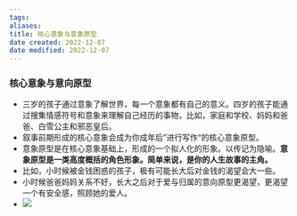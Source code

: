 ```yaml
---
tags: 
aliases: 
title: 核心意象与意象原型
date created: 2022-12-07
date modified: 2022-12-07
---
```


### 核心意象与意向原型
- 三岁的孩子通过意象了解世界，每一个意象都有自己的意义。四岁的孩子能通过搜集情感符号和意象来理解自己经历的事物，比如，家庭和学校、妈妈和爸爸、白雪公主和邪恶皇后。
- 叙事前期形成的核心意象会成为你成年后”进行写作“的核心意象原型。
- 意象原型是在核心意象基础上，形成的一个拟人化的形象。以传记为隐喻。**意象原型是一类高度概括的角色形象。简单来说，是你的人生故事的主角。**
- 比如，小时候被金钱困惑的孩子，极有可能长大后对金钱的渴望会大一些。
- 小时候爸爸妈妈关系不好，长大之后对于爱与归属的意向原型更渴望，更渴望一个有安全感，照顾她的爱人。
-   ![](https://xxpic.oss-cn-qingdao.aliyuncs.com/pic/20220223085615.png)
